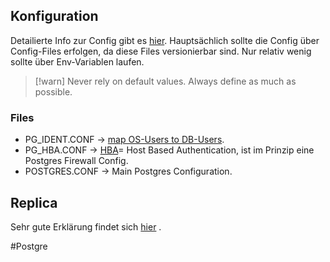 

## Konfiguration

Detailierte Info zur Config gibt es [hier](https://github.com/marcel-dempers/docker-development-youtube-series/tree/master/storage/databases/postgresql/2-configuration). Hauptsächlich sollte die Config über Config-Files erfolgen, da diese Files versionierbar sind. Nur relativ wenig sollte über Env-Variablen laufen.


>[!warn]
>Never rely on default values. Always define as much as possible.


### Files

- PG_IDENT.CONF -> [map OS-Users to DB-Users](https://www.youtube.com/watch?v=WyWCa6WVx60&list=PLHq1uqvAteVsnMSMVp-Tcb0MSBVKQ7GLg&index=2).
- PG_HBA.CONF -> [HBA](https://www.youtube.com/watch?v=WyWCa6WVx60&list=PLHq1uqvAteVsnMSMVp-Tcb0MSBVKQ7GLg&index=2)= Host Based Authentication, ist im Prinzip eine Postgres Firewall Config. 
- POSTGRES.CONF -> Main Postgres Configuration.


## Replica

Sehr gute Erklärung findet sich [hier](https://github.com/marcel-dempers/docker-development-youtube-series/blob/master/storage/databases/postgresql/3-replication/README.md) .



#Postgre 